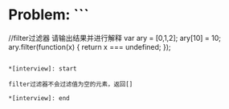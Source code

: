 # Problem: ```
//filter过滤器  请输出结果并进行解释
var ary = [0,1,2];
ary[10] = 10;
ary.filter(function(x) {
  return x === undefined;
});
```

*[interview]: start

filter过滤器不会过滤值为空的元素，返回[]

*[interview]: end
